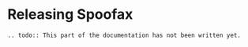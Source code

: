 # Releasing Spoofax

```eval_rst
.. todo:: This part of the documentation has not been written yet.
```
